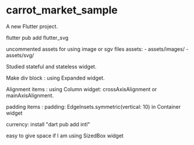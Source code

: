 # carrot_market_sample

A new Flutter project.

flutter pub add flutter_svg

uncommented assets for using image or sgv files
 assets:
    - assets/images/
    - assets/svg/

Studied stateful and stateless widget.

Make div block : using Expanded widget.

Alignment items : using Column widget: crossAxisAlignment or mainAxisAlignment.

padding items : padding: EdgeInsets.symmetric(vertical: 10) in Container widget

currency: install "dart pub add intl" 

easy to give space if I am using SizedBox widget